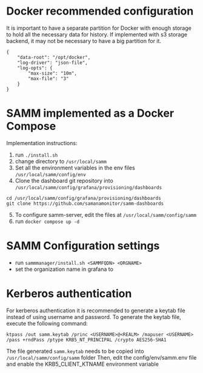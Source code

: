 # Docker recommended configuration
It is important to have a separate partition for Docker with enough storage to hold all the necessary data for history.
If implemented with s3 storage backend, it may not be necessary to have a big partition for it.

```
{
	"data-root": "/opt/docker",
	"log-driver": "json-file",
	"log-opts": {
		"max-size": "10m",
		"max-file": "3"
	}
}
```

# SAMM implemented as a Docker Compose
Implementation instructions:
1. run `./install.sh`
2. change directory to `/usr/local/samm`
3. Set all the environment variables in the env files `/usr/local/samm/config/env`
4. Clone the dashboard git repository into `/usr/local/samm/config/grafana/provisioning/dashboards`
```
cd /usr/local/samm/config/grafana/provisioning/dashboards
git clone https://github.com/samanamonitor/samm-dashboards
```
5. To configure samm-server, edit the files at `/usr/local/samm/config/samm`
6. run `docker compose up -d`

# SAMM Configuration settings
* run `sammmanager/install.sh <SAMMFQDN> <ORGNAME>`
* set the organization name in grafana to <ORGNAME>

# Kerberos authentication
For kerberos authentication it is recommended to generate a keytab file instead of using username and password.
To generate the keytab file, execute the following command:
```
ktpass /out samm.keytab /princ <USERNAME>@<REALM> /mapuser <USERNAME> /pass +rndPass /ptype KRB5_NT_PRINCIPAL /crypto AES256-SHA1
```
The file generated `samm.keytab` needs to be copied into `/usr/local/samm/config/samm` folder
Then, edit the config/env/samm.env file and enable the KRB5_CLIENT_KTNAME environment variable
